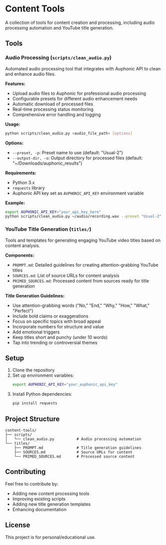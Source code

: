 # Content Tools

A collection of tools for content creation and processing, including audio processing automation and YouTube title generation.

## Tools

### Audio Processing (`scripts/clean_audio.py`)

Automated audio processing tool that integrates with Auphonic API to clean and enhance audio files.

**Features:**
- Upload audio files to Auphonic for professional audio processing
- Configurable presets for different audio enhancement needs
- Automatic download of processed files
- Real-time processing status monitoring
- Comprehensive error handling and logging

**Usage:**
```bash
python scripts/clean_audio.py <audio_file_path> [options]
```

**Options:**
- `--preset, -p`: Preset name to use (default: "Usual-2")
- `--output-dir, -o`: Output directory for processed files (default: "~/Downloads/auphonic_results")

**Requirements:**
- Python 3.x
- `requests` library
- Auphonic API key set as `AUPHONIC_API_KEY` environment variable

**Example:**
```bash
export AUPHONIC_API_KEY="your_api_key_here"
python scripts/clean_audio.py ~/audio/recording.wav --preset "Usual-2" --output-dir ~/processed_audio
```

### YouTube Title Generation (`titles/`)

Tools and templates for generating engaging YouTube video titles based on content analysis.

**Components:**
- `PROMPT.md`: Detailed guidelines for creating attention-grabbing YouTube titles
- `SOURCES.md`: List of source URLs for content analysis
- `PRIMED_SOURCES.md`: Processed content from sources ready for title generation

**Title Generation Guidelines:**
- Use attention-grabbing words ("No," "End," "Why," "How," "What," "Perfect")
- Include bold claims or exaggerations
- Focus on specific topics with broad appeal
- Incorporate numbers for structure and value
- Add emotional triggers
- Keep titles short and punchy (under 10 words)
- Tap into trending or controversial themes

## Setup

1. Clone the repository
2. Set up environment variables:
   ```bash
   export AUPHONIC_API_KEY="your_auphonic_api_key"
   ```
3. Install Python dependencies:
   ```bash
   pip install requests
   ```

## Project Structure

```
content-tools/
├── scripts/
│   └── clean_audio.py          # Audio processing automation
└── titles/
    ├── PROMPT.md               # Title generation guidelines
    ├── SOURCES.md              # Source URLs for content
    └── PRIMED_SOURCES.md       # Processed source content
```

## Contributing

Feel free to contribute by:
- Adding new content processing tools
- Improving existing scripts
- Adding new title generation templates
- Enhancing documentation

## License

This project is for personal/educational use.